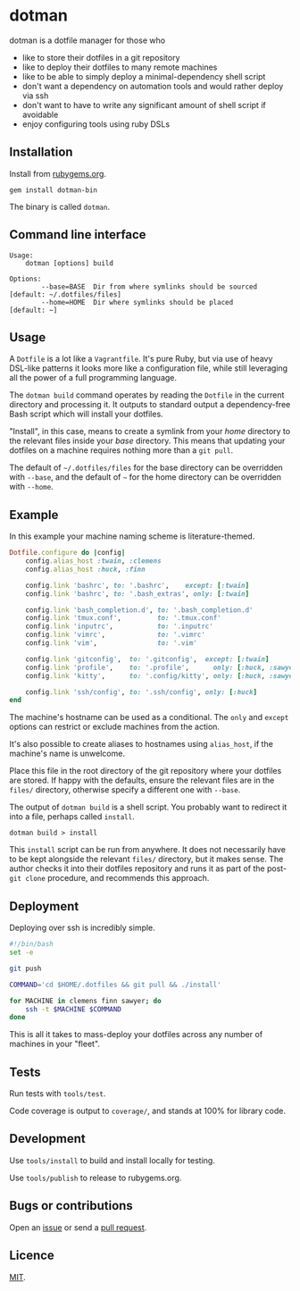 # dotman

dotman is a dotfile manager for those who

- like to store their dotfiles in a git repository
- like to deploy their dotfiles to many remote machines
- like to be able to simply deploy a minimal-dependency shell script
- don't want a dependency on automation tools and would rather deploy via ssh
- don't want to have to write any significant amount of shell script if avoidable
- enjoy configuring tools using ruby DSLs

## Installation

Install from [rubygems.org](https://rubygems.org/gems/dotman-bin).

```
gem install dotman-bin
```

The binary is called `dotman`.

## Command line interface
```
Usage:
    dotman [options] build

Options:
        --base=BASE  Dir from where symlinks should be sourced [default: ~/.dotfiles/files]
        --home=HOME  Dir where symlinks should be placed       [default: ~]
```

## Usage


A `Dotfile` is a lot like a `Vagrantfile`. It's pure Ruby, but via use of heavy DSL-like patterns it looks more like a configuration file, while still leveraging all the power of a full programming language.

The `dotman build` command operates by reading the `Dotfile` in the current directory and processing it. It outputs to standard output a dependency-free Bash script which will install your dotfiles.

"Install", in this case, means to create a symlink from your *home* directory to the relevant files inside your *base* directory. This means that updating your dotfiles on a machine requires nothing more than a `git pull`.

The default of `~/.dotfiles/files` for the base directory can be overridden with `--base`, and the default of `~` for the home directory can be overridden with `--home`.

## Example

In this example your machine naming scheme is literature-themed.

```rb
Dotfile.configure do |config|
    config.alias_host :twain, :clemens
    config.alias_host :huck, :finn

    config.link 'bashrc', to: '.bashrc',    except: [:twain]
    config.link 'bashrc', to: '.bash_extras', only: [:twain]

    config.link 'bash_completion.d', to: '.bash_completion.d'
    config.link 'tmux.conf',         to: '.tmux.conf'
    config.link 'inputrc',           to: '.inputrc'
    config.link 'vimrc',             to: '.vimrc'
    config.link 'vim',               to: '.vim'

    config.link 'gitconfig',  to: '.gitconfig',  except: [:twain]
    config.link 'profile',    to: '.profile',      only: [:huck, :sawyer, :twain]
    config.link 'kitty',      to: '.config/kitty', only: [:huck, :sawyer

    config.link 'ssh/config', to: '.ssh/config', only: [:huck]
end
```

The machine's hostname can be used as a conditional. The `only` and `except` options can restrict or exclude machines from the action.

It's also possible to create aliases to hostnames using `alias_host`, if the machine's name is unwelcome.

Place this file in the root directory of the git repository where your dotfiles are stored. If happy with the defaults, ensure the relevant files are in the `files/` directory, otherwise specify a different one with `--base`.

The output of `dotman build` is a shell script. You probably want to redirect it into a file, perhaps called `install`.

```
dotman build > install
```

This `install` script can be run from anywhere. It does not necessarily have to be kept alongside the relevant `files/` directory, but it makes sense. The author checks it into their dotfiles repository and runs it as part of the post-`git clone` procedure, and recommends this approach.

## Deployment

Deploying over ssh is incredibly simple.

```bash
#!/bin/bash
set -e

git push

COMMAND='cd $HOME/.dotfiles && git pull && ./install'

for MACHINE in clemens finn sawyer; do
    ssh -t $MACHINE $COMMAND
done
```

This is all it takes to mass-deploy your dotfiles across any number of machines in your "fleet".

## Tests

Run tests with `tools/test`.

Code coverage is output to `coverage/`, and stands at 100% for library code.

## Development

Use `tools/install` to build and install locally for testing.

Use `tools/publish` to release to rubygems.org.

## Bugs or contributions

Open an [issue](http://github.com/crdx/dotman/issues) or send a [pull request](http://github.com/crdx/dotman/pulls).

## Licence

[MIT](LICENCE.md).
